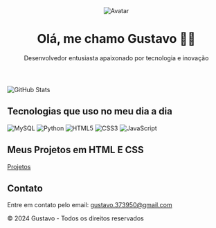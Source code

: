 <header>
    <img src="https://i.pinimg.com/originals/1e/31/3a/1e313a58c726ed08e116c1607dfe3875.gif" alt="Avatar">
    <h1>Olá, me chamo Gustavo 🫰🏼</h1>
    <p>Desenvolvedor entusiasta apaixonado por tecnologia e inovação</p>
    <div class="social-links">
        <a href="https://github.com/GustaDev2" target="_blank"><i class="fab fa-github"></i></a>
        <a href="https://www.linkedin.com/in/gustavo-lopes-1694b1255/" target="_blank"><i class="fab fa-linkedin"></i></a>
    </div>
</header>

<section class="stats">
    <img src="https://github-readme-stats.vercel.app/api?username=GustaDev2&show_icons=true&theme=dracula" alt="GitHub Stats">
</section>

<section class="technologies">
    <h2>Tecnologias que uso no meu dia a dia</h2>
    <div class="tech-icons">
        <img src="https://img.shields.io/badge/MySQL-00000F?style=for-the-badge&logo=mysql&logoColor=white" alt="MySQL">
        <img src="https://img.shields.io/badge/Python-14354C?style=for-the-badge&logo=python&logoColor=white" alt="Python">
        <img src="https://img.shields.io/badge/HTML5-E34F26?style=for-the-badge&logo=html5&logoColor=white" alt="HTML5">
        <img src="https://img.shields.io/badge/CSS3-1572B6?style=for-the-badge&logo=css3&logoColor=white" alt="CSS3">
        <img src="https://img.shields.io/badge/JavaScript-F7DF1E?style=for-the-badge&logo=javascript&logoColor=black" alt="JavaScript">
    </div>
</section>

<section class="projects">
    <h2>Meus Projetos em HTML E CSS</h2>
    <div class="project-list">
        <a href="https://projetoportifoliogithub.netlify.app/" target="_blank">Projetos</a>
    </div>
</section>

## Contato
<footer>
    <p>Entre em contato pelo email: <a href="mailto:gustavo.373950@gmail.com">gustavo.373950@gmail.com</a></p>
    <p>&copy; 2024 Gustavo - Todos os direitos reservados</p>
</footer>
